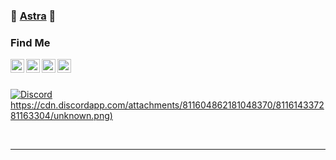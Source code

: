 ### 🔰 [Astra][discord] 🔰

### Find Me

[<img align="left" style="fill: #7289DA; color: #7289DA;" alt="Astra - Discord" width="22px" src="https://cdn.jsdelivr.net/npm/simple-icons@v3/icons/discord.svg" />][discord]
[<img align="left" style="fill: red; color: red;" alt="Astra - YouTube" width="22px" src="https://cdn.jsdelivr.net/npm/simple-icons@v3/icons/youtube.svg" />][youtube]
[<img align="left" style="fill: #1DA1F2; color: #1DA1F2;" alt="Astra - Twitter" width="22px" src="https://cdn.jsdelivr.net/npm/simple-icons@v3/icons/twitter.svg" />][twitter]
[<img align="left" style="fill: #6441A4; color: #6441A4;" alt="Astra - Twitch" width="22px" src="https://cdn.jsdelivr.net/npm/simple-icons@v3/icons/twitch.svg" />][twitch]

<br />
<br />

[![Discord]https://cdn.discordapp.com/attachments/811604862181048370/811614337281163304/unknown.png)](https://discord.gg/qSj96Dxn)

<br />

----

[twitter]: https://twitter.com/AstraWrld
[twitch]: https://twitch.tv/SpookyAstra
[youtube]: https://www.youtube.com/channel/UCbGUYKYfiGaLnur9KwELR9Q?view_as=subscriber
[discord]: https://discord.gg/qSj96Dxn
